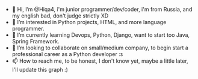 - 👋 Hi, I’m @Hiqa4, i'm junior programmer/dev/coder, i'm from Russia, and my english bad, don't judge strictly XD
- 👀 I’m interested in Python projects, HTML, and more language programmer.
- 🌱 I’m currently learning Devops, Python, Django, want to start too Java, Spring Framework.
- 💞️ I’m looking to collaborate on small/medium company, to begin start a professional career as a Python developer :з 
- 📫 How to reach me, to be honest, I don't know yet, maybe a little later, I'll update this graph :)
